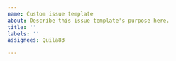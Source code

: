 ```yaml
---
name: Custom issue template
about: Describe this issue template's purpose here.
title: ''
labels: ''
assignees: Quila83

---
```



